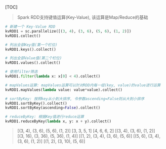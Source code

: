 [TOC]

> Spark RDD支持键值运算(Key-Value), 该运算是Map/Reduce的基础

```python
# 新建一个 Key-Value RDD
kvRDD1 = sc.parallelize([(3, 4), (3, 6), (5, 6), (1, 2)])
kvRDD1.collect()

# 列出全部Key值(第一个栏位)
kvRDD1.keys().collect()

# 列出全部Value值(第二个栏位)
kvRDD1.values().collect()

# 使用filter筛选
kvRDD1.filter(lambda x: x[0] < 4).collect()

# mapValues运算: mapValues运算可以针对RDD内每一组(key, value)的value进行运算, 并产生另一个RDD
kvRDD1.mapValues(lambda value: value*value).collect()

# sortByKey: 按照key从小到大排序, 令参数ascending=False则从大到小排序
kvRDD1.sortByKey().collect()
kvRDD1.sortByKey(ascending=False).collect()

# reduceByKey: 根据Key值进行reduce运算
kvRDD1.reduceByKey(lambda x, y: x + y).collect()
```

> [(3, 4), (3, 6), (5, 6), (1, 2)] [3, 3, 5, 1] [4, 6, 6, 2] [(3, 4), (3, 6), (1, 2)] [(3, 16), (3, 36), (5, 36), (1, 4)] [(1, 2), (3, 4), (3, 6), (5, 6)] [(5, 6), (3, 4), (3, 6), (1, 2)] [(1, 2), (3, 10), (5, 6)]
